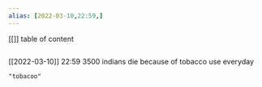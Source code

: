 ```yaml
---
alias: [2022-03-10,22:59,]
---
```

[[]]
table of content
```toc
```

[[2022-03-10]] 22:59
3500 indians die because of tobacco use everyday
```query
"tobacoo"
```